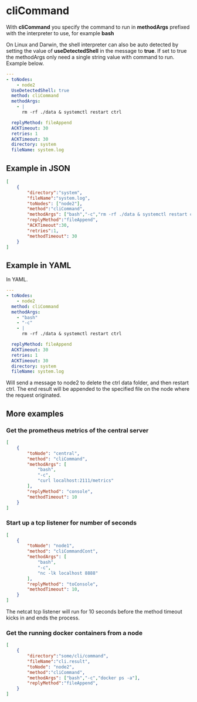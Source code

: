 # cliCommand

With **cliCommand** you specify the command to run in **methodArgs** prefixed with the interpreter to use, for example **bash**

On Linux and Darwin, the shell interpreter can also be auto detected by setting the value of **useDetectedShell** in the message to **true**. If set to true the methodArgs only need a single string value with command to run. Example below.

```yaml
---
- toNodes:
    - node2
  UseDetectedShell: true
  method: cliCommand
  methodArgs:
    - |
      rm -rf ./data & systemctl restart ctrl

  replyMethod: fileAppend
  ACKTimeout: 30
  retries: 1
  ACKTimeout: 30
  directory: system
  fileName: system.log
```

## Example in JSON

```json
[
    {
        "directory":"system",
        "fileName":"system.log",
        "toNodes": ["node2"],
        "method":"cliCommand",
        "methodArgs": ["bash","-c","rm -rf ./data & systemctl restart ctrl"],
        "replyMethod":"fileAppend",
        "ACKTimeout":30,
        "retries":1,
        "methodTimeout": 30
    }
]
```

## Example in YAML

In YAML.

```yaml
---
- toNodes:
    - node2
  method: cliCommand
  methodArgs:
    - "bash"
    - "-c"
    - |
      rm -rf ./data & systemctl restart ctrl

  replyMethod: fileAppend
  ACKTimeout: 30
  retries: 1
  ACKTimeout: 30
  directory: system
  fileName: system.log
```

Will send a message to node2 to delete the ctrl data folder, and then restart ctrl. The end result will be appended to the specified file on the node where the request originated.

## More examples

### Get the prometheus metrics of the central server

```json
[
    {
        "toNode": "central",
        "method": "cliCommand",
        "methodArgs": [
            "bash",
            "-c",
            "curl localhost:2111/metrics"
        ],
        "replyMethod": "console",
        "methodTimeout": 10
    }
]

```

### Start up a tcp listener for number of seconds

```json
[
    {
        "toNode": "node1",
        "method": "cliCommandCont",
        "methodArgs": [
            "bash",
            "-c",
            "nc -lk localhost 8888"
        ],
        "replyMethod": "toConsole",
        "methodTimeout": 10,
    }
]
```

The netcat tcp listener will run for 10 seconds before the method timeout kicks in and ends the process.

### Get the running docker containers from a node

```json
[
    {
        "directory":"some/cli/command",
        "fileName":"cli.result",
        "toNode": "node2",
        "method":"cliCommand",
        "methodArgs": ["bash","-c","docker ps -a"],
        "replyMethod":"fileAppend",
    }
]
```
